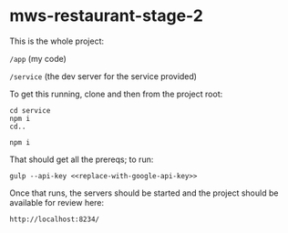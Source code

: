 # mws-restaurant-stage-2
This is the whole project:

`/app` (my code)

`/service` (the dev server for the service provided)

To get this running, clone and then from the project root:
```
cd service
npm i
cd..

npm i
```
That should get all the prereqs; to run:

`gulp --api-key <<replace-with-google-api-key>>`

Once that runs, the servers should be started and the project should be available for review here:

`http://localhost:8234/`

